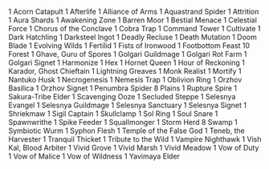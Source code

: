 1 Acorn Catapult
1 Afterlife
1 Alliance of Arms
1 Aquastrand Spider
1 Attrition
1 Aura Shards
1 Awakening Zone
1 Barren Moor
1 Bestial Menace
1 Celestial Force
1 Chorus of the Conclave
1 Cobra Trap
1 Command Tower
1 Cultivate
1 Dark Hatchling
1 Darksteel Ingot
1 Deadly Recluse
1 Death Mutation
1 Doom Blade
1 Evolving Wilds
1 Fertilid
1 Fists of Ironwood
1 Footbottom Feast
10 Forest
1 Ghave, Guru of Spores
1 Golgari Guildmage
1 Golgari Rot Farm
1 Golgari Signet
1 Harmonize
1 Hex
1 Hornet Queen
1 Hour of Reckoning
1 Karador, Ghost Chieftain
1 Lightning Greaves
1 Monk Realist
1 Mortify
1 Nantuko Husk
1 Necrogenesis
1 Nemesis Trap
1 Oblivion Ring
1 Orzhov Basilica
1 Orzhov Signet
1 Penumbra Spider
8 Plains
1 Rupture Spire
1 Sakura-Tribe Elder
1 Scavenging Ooze
1 Secluded Steppe
1 Selesnya Evangel
1 Selesnya Guildmage
1 Selesnya Sanctuary
1 Selesnya Signet
1 Shriekmaw
1 Sigil Captain
1 Skullclamp
1 Sol Ring
1 Soul Snare
1 Spawnwrithe
1 Spike Feeder
1 Squallmonger
1 Storm Herd
8 Swamp
1 Symbiotic Wurm
1 Syphon Flesh
1 Temple of the False God
1 Teneb, the Harvester
1 Tranquil Thicket
1 Tribute to the Wild
1 Vampire Nighthawk
1 Vish Kal, Blood Arbiter
1 Vivid Grove
1 Vivid Marsh
1 Vivid Meadow
1 Vow of Duty
1 Vow of Malice
1 Vow of Wildness
1 Yavimaya Elder